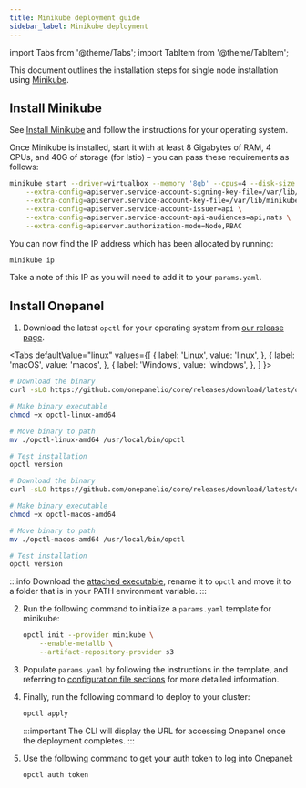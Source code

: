```yaml
---
title: Minikube deployment guide
sidebar_label: Minikube deployment
---
```

import Tabs from '@theme/Tabs';
import TabItem from '@theme/TabItem';

This document outlines the installation steps for single node installation using [Minikube](https://kubernetes.io/docs/setup/learning-environment/minikube/).

## Install Minikube

See [Install Minikube](https://kubernetes.io/docs/tasks/tools/install-minikube/) and follow the instructions for your operating system.

Once Minikube is installed, start it with at least 8 Gigabytes of RAM, 4 CPUs, and 40G of storage (for Istio) – you can pass these requirements as follows:

```bash
minikube start --driver=virtualbox --memory '8gb' --cpus=4 --disk-size '40g' \
    --extra-config=apiserver.service-account-signing-key-file=/var/lib/minikube/certs/sa.key \
    --extra-config=apiserver.service-account-key-file=/var/lib/minikube/certs/sa.pub \
    --extra-config=apiserver.service-account-issuer=api \
    --extra-config=apiserver.service-account-api-audiences=api,nats \
    --extra-config=apiserver.authorization-mode=Node,RBAC
```

You can now find the IP address which has been allocated by running:

```bash
minikube ip
```

Take a note of this IP as you will need to add it to your `params.yaml`.

## Install Onepanel

1. Download the latest `opctl` for your operating system from [our release page](https://github.com/onepanelio/core/releases/latest).

  <Tabs
    defaultValue="linux"
    values={[
      { label: 'Linux', value: 'linux', },
      { label: 'macOS', value: 'macos', },
      { label: 'Windows', value: 'windows', },
    ]
  }>
  <TabItem value="linux">

  ```bash
  # Download the binary
  curl -sLO https://github.com/onepanelio/core/releases/download/latest/opctl-linux-amd64

  # Make binary executable
  chmod +x opctl-linux-amd64

  # Move binary to path
  mv ./opctl-linux-amd64 /usr/local/bin/opctl

  # Test installation
  opctl version
  ```

  </TabItem>
  <TabItem value="macos">

  ```bash
  # Download the binary
  curl -sLO https://github.com/onepanelio/core/releases/download/latest/opctl-macos-amd64

  # Make binary executable
  chmod +x opctl-macos-amd64

  # Move binary to path
  mv ./opctl-macos-amd64 /usr/local/bin/opctl

  # Test installation
  opctl version
  ```

  </TabItem>
  <TabItem value="windows">

  :::info
  Download the [attached executable](https://github.com/onepanelio/core/releases/latest/download/opctl-windows-amd64.exe), rename it to `opctl` and move it to a folder that is in your PATH environment variable.
  :::

  </TabItem>
  </Tabs>

2. Run the following command to initialize a `params.yaml` template for minikube:

    ```bash
    opctl init --provider minikube \
        --enable-metallb \
        --artifact-repository-provider s3
    ```

3. Populate `params.yaml` by following the instructions in the template, and referring to [configuration file sections](/docs/deployment/configuration/files#sections) for more detailed information.

4. Finally, run the following command to deploy to your cluster:

    ```bash
    opctl apply
    ```

    :::important
    The CLI will display the URL for accessing Onepanel once the deployment completes.
    :::

5. Use the following command to get your auth token to log into Onepanel:

    ```bash
    opctl auth token
    ```